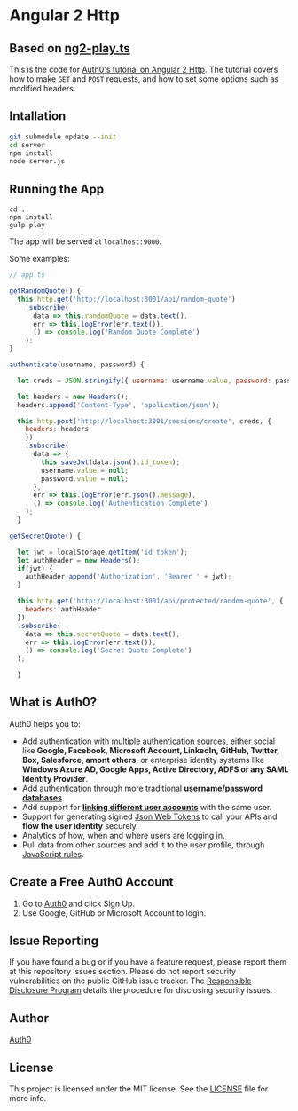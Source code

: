 # Angular 2 Http
## Based on [ng2-play.ts](https://github.com/pkozlowski-opensource/ng2-play)

This is the code for [Auth0's tutorial on Angular 2 Http](). The tutorial covers how to make `GET` and `POST` requests, and how to set some options such as modified headers.

## Intallation

```bash
git submodule update --init
cd server 
npm install
node server.js
```

## Running the App
```
cd ..
npm install
gulp play
```

The app will be served at `localhost:9000`.

Some examples:

```js
// app.ts

getRandomQuote() {
  this.http.get('http://localhost:3001/api/random-quote')
    .subscribe(
      data => this.randomQuote = data.text(),
      err => this.logError(err.text()),
      () => console.log('Random Quote Complete')
    );
}

authenticate(username, password) {

  let creds = JSON.stringify({ username: username.value, password: password.value });

  let headers = new Headers();
  headers.append('Content-Type', 'application/json');

  this.http.post('http://localhost:3001/sessions/create', creds, {
    headers: headers
    })
    .subscribe(
      data => {
        this.saveJwt(data.json().id_token);
        username.value = null;
        password.value = null;
      },
      err => this.logError(err.json().message),
      () => console.log('Authentication Complete')
    );
  }

getSecretQuote() {

  let jwt = localStorage.getItem('id_token');
  let authHeader = new Headers();
  if(jwt) {
    authHeader.append('Authorization', 'Bearer ' + jwt);      
  }

  this.http.get('http://localhost:3001/api/protected/random-quote', {
    headers: authHeader
  })
  .subscribe(
    data => this.secretQuote = data.text(),
    err => this.logError(err.text()),
    () => console.log('Secret Quote Complete')
  );

  }
```

## What is Auth0?

Auth0 helps you to:

* Add authentication with [multiple authentication sources](https://docs.auth0.com/identityproviders), either social like **Google, Facebook, Microsoft Account, LinkedIn, GitHub, Twitter, Box, Salesforce, amont others**, or enterprise identity systems like **Windows Azure AD, Google Apps, Active Directory, ADFS or any SAML Identity Provider**.
* Add authentication through more traditional **[username/password databases](https://docs.auth0.com/mysql-connection-tutorial)**.
* Add support for **[linking different user accounts](https://docs.auth0.com/link-accounts)** with the same user.
* Support for generating signed [Json Web Tokens](https://docs.auth0.com/jwt) to call your APIs and **flow the user identity** securely.
* Analytics of how, when and where users are logging in.
* Pull data from other sources and add it to the user profile, through [JavaScript rules](https://docs.auth0.com/rules).

## Create a Free Auth0 Account

1. Go to [Auth0](https://auth0.com) and click Sign Up.
2. Use Google, GitHub or Microsoft Account to login.

## Issue Reporting

If you have found a bug or if you have a feature request, please report them at this repository issues section. Please do not report security vulnerabilities on the public GitHub issue tracker. The [Responsible Disclosure Program](https://auth0.com/whitehat) details the procedure for disclosing security issues.

## Author

[Auth0](auth0.com)

## License

This project is licensed under the MIT license. See the [LICENSE](LICENSE) file for more info.
